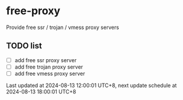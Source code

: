 
# free-proxy
Provide free ssr / trojan / vmess proxy servers


## TODO list
- [ ] add free ssr proxy server
- [ ] add free trojan proxy server
- [ ] add free vmess proxy server

Last updated at 2024-08-13 12:00:01 UTC+8, next update schedule at 2024-08-13 18:00:01 UTC+8

